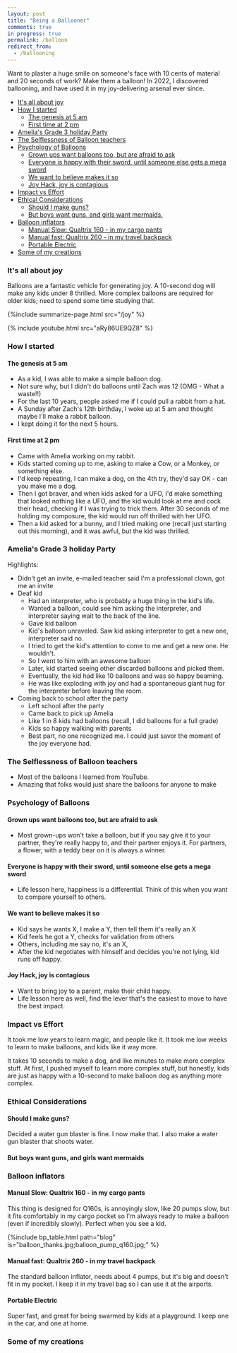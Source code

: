 ```yaml
---
layout: post
title: "Being a Ballooner"
comments: true
in progress: true
permalink: /balloon
redirect_from:
  - /ballooning
---
```


Want to plaster a huge smile on someone's face with 10 cents of material and 20 seconds of work? Make them a balloon! In 2022, I discovered ballooning, and have used it in my joy-delivering arsenal ever since.

<!-- prettier-ignore-start -->
<!-- vim-markdown-toc-start -->

- [It's all about joy](#its-all-about-joy)
- [How I started](#how-i-started)
    - [The genesis at 5 am](#the-genesis-at-5-am)
    - [First time at 2 pm](#first-time-at-2-pm)
- [Amelia's Grade 3 holiday Party](#amelias-grade-3-holiday-party)
- [The Selflessness of Balloon teachers](#the-selflessness-of-balloon-teachers)
- [Psychology of Balloons](#psychology-of-balloons)
    - [Grown ups want balloons too, but are afraid to ask](#grown-ups-want-balloons-too-but-are-afraid-to-ask)
    - [Everyone is happy with their sword, until someone else gets a mega sword](#everyone-is-happy-with-their-sword-until-someone-else-gets-a-mega-sword)
    - [We want to believe makes it so](#we-want-to-believe-makes-it-so)
    - [Joy Hack, joy is contagious](#joy-hack-joy-is-contagious)
- [Impact vs Effort](#impact-vs-effort)
- [Ethical Considerations](#ethical-considerations)
    - [Should I make guns?](#should-i-make-guns)
    - [But boys want guns, and girls want mermaids.](#but-boys-want-guns-and-girls-want-mermaids)
- [Balloon inflators](#balloon-inflators)
    - [Manual Slow: Qualtrix 160 - in my cargo pants](#manual-slow-qualtrix-160---in-my-cargo-pants)
    - [Manual fast: Qualtrix 260 - in my travel backpack](#manual-fast-qualtrix-260---in-my-travel-backpack)
    - [Portable Electric](#portable-electric)
- [Some of my creations](#some-of-my-creations)

<!-- vim-markdown-toc-end -->
<!-- prettier-ignore-end -->

### It's all about joy

Balloons are a fantastic vehicle for generating joy. A 10-second dog will make any kids under 8 thrilled. More complex balloons are required for older kids; need to spend some time studying that.

{%include summarize-page.html src="/joy" %}

{% include youtube.html src="aRy86UE9QZ8" %}

### How I started

#### The genesis at 5 am

- As a kid, I was able to make a simple balloon dog.
- Not sure why, but I didn't do balloons until Zach was 12 (OMG - What a waste!!)
- For the last 10 years, people asked me if I could pull a rabbit from a hat.
- A Sunday after Zach's 12th birthday, I woke up at 5 am and thought maybe I'll make a rabbit balloon.
- I kept doing it for the next 5 hours.

#### First time at 2 pm

- Came with Amelia working on my rabbit.
- Kids started coming up to me, asking to make a Cow, or a Monkey, or something else.
- I'd keep repeating, I can make a dog, on the 4th try, they'd say OK - can you make me a dog.
- Then I got braver, and when kids asked for a UFO, I'd make something that looked nothing like a UFO, and the kid would look at me and cock their head, checking if I was trying to trick them. After 30 seconds of me holding my composure, the kid would run off thrilled with her UFO.
- Then a kid asked for a bunny, and I tried making one (recall just starting out this morning), and it was awful, but the kid was thrilled.

### Amelia's Grade 3 holiday Party

Highlights:

- Didn't get an invite, e-mailed teacher said I'm a professional clown, got me an invite
- Deaf kid
  - Had an interpreter, who is probably a huge thing in the kid's life.
  - Wanted a balloon, could see him asking the interpreter, and interpreter saying wait to the back of the line.
  - Gave kid balloon
  - Kid's balloon unraveled. Saw kid asking interpreter to get a new one, interpreter said no.
  - I tried to get the kid's attention to come to me and get a new one. He wouldn't.
  - So I went to him with an awesome balloon
  - Later, kid started seeing other discarded balloons and picked them.
  - Eventually, the kid had like 10 balloons and was so happy beaming.
  - He was like exploding with joy and had a spontaneous giant hug for the interpreter before leaving the room.
- Coming back to school after the party
  - Left school after the party
  - Came back to pick up Amelia
  - Like 1 in 8 kids had balloons (recall, I did balloons for a full grade)
  - Kids so happy walking with parents
  - Best part, no one recognized me. I could just savor the moment of the joy everyone had.

### The Selflessness of Balloon teachers

- Most of the balloons I learned from YouTube.
- Amazing that folks would just share the balloons for anyone to make

### Psychology of Balloons

#### Grown ups want balloons too, but are afraid to ask

- Most grown-ups won't take a balloon, but if you say give it to your partner, they're really happy to, and their partner enjoys it. For partners, a flower, with a teddy bear on it is always a winner.

#### Everyone is happy with their sword, until someone else gets a mega sword

- Life lesson here, happiness is a differential. Think of this when you want to compare yourself to others.

#### We want to believe makes it so

- Kid says he wants X, I make a Y, then tell them it's really an X
- Kid feels he got a Y, checks for validation from others
- Others, including me say no, it's an X,
- After the kid negotiates with himself and decides you're not lying, kid runs off happy.

#### Joy Hack, joy is contagious

- Want to bring joy to a parent, make their child happy.
- Life lesson here as well, find the lever that's the easiest to move to have the best impact.

### Impact vs Effort

It took me low years to learn magic, and people like it. It took me low weeks to learn to make balloons, and kids like it way more.

It takes 10 seconds to make a dog, and like minutes to make more complex stuff. At first, I pushed myself to learn more complex stuff, but honestly, kids are just as happy with a 10-second to make balloon dog as anything more complex.

### Ethical Considerations

#### Should I make guns?

Decided a water gun blaster is fine. I now make that. I also make a water gun blaster that shoots water.

#### But boys want guns, and girls want mermaids

### Balloon inflators

#### Manual Slow: Qualtrix 160 - in my cargo pants

This thing is designed for Q160s, is annoyingly slow, like 20 pumps slow, but it fits comfortably in my cargo pocket so I'm always ready to make a balloon (even if incredibly slowly). Perfect when you see a kid.

{%include bp_table.html path="blog" is="balloon_thanks.jpg;balloon_pump_q160.jpg;" %}

#### Manual fast: Qualtrix 260 - in my travel backpack

The standard balloon inflator, needs about 4 pumps, but it's big and doesn't fit in my pocket. I keep it in my travel bag so I can use it at the airports.

#### Portable Electric

Super fast, and great for being swarmed by kids at a playground. I keep one in the car, and one at home.

### Some of my creations
